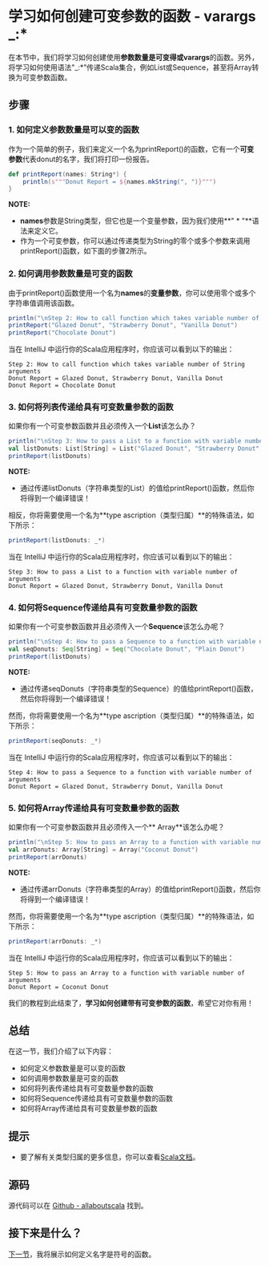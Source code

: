 # 学习如何创建可变参数的函数 - varargs _:*

在本节中，我们将学习如何创建使用**参数数量是可变得或varargs**的函数。另外，将学习如何使用语法"_:*"传递Scala集合，例如List或Sequence，甚至将Array转换为可变参数函数。

## 步骤

### 1. 如何定义参数数量是可以变的函数

作为一个简单的例子，我们来定义一个名为printReport()的函数，它有一个**可变参数**代表donut的名字，我们将打印一份报告。

```scala
def printReport(names: String*) {
	println(s"""Donut Report = ${names.mkString(", ")}""")
}

```

**NOTE:**

- **names**参数是String类型，但它也是一个变量参数，因为我们使用**" * "**语法来定义它。
- 作为一个可变参数，你可以通过传递类型为String的零个或多个参数来调用printReport()函数，如下面的步骤2所示。

### 2. 如何调用参数数量是可变的函数

由于printReport()函数使用一个名为**names**的**变量参数**，你可以使用零个或多个字符串值调用该函数。

```scala
println("\nStep 2: How to call function which takes variable number of String arguments")
printReport("Glazed Donut", "Strawberry Donut", "Vanilla Donut")
printReport("Chocolate Donut")

```

当在 IntelliJ 中运行你的Scala应用程序时，你应该可以看到以下的输出：

```
Step 2: How to call function which takes variable number of String arguments
Donut Report = Glazed Donut, Strawberry Donut, Vanilla Donut
Donut Report = Chocolate Donut

```

### 3. 如何将列表传递给具有可变数量参数的函数

如果你有一个可变参数函数并且必须传入一个**List**该怎么办？

```scala
println("\nStep 3: How to pass a List to a function with variable number of arguments")
val listDonuts: List[String] = List("Glazed Donut", "Strawberry Donut", "Vanilla Donut")
printReport(listDonuts)

```

**NOTE:**

- 通过传递listDonuts（字符串类型的List）的值给printReport()函数，然后你将得到一个编译错误！

相反，你将需要使用一个名为**type ascription（类型归属）**的特殊语法，如下所示：


```scala
printReport(listDonuts: _*)

```

当在 IntelliJ 中运行你的Scala应用程序时，你应该可以看到以下的输出：

```
Step 3: How to pass a List to a function with variable number of arguments
Donut Report = Glazed Donut, Strawberry Donut, Vanilla Donut

```

### 4. 如何将Sequence传递给具有可变数量参数的函数

如果你有一个可变参数函数并且必须传入一个**Sequence**该怎么办呢？

```scala
println("\nStep 4: How to pass a Sequence to a function with variable number of arguments")
val seqDonuts: Seq[String] = Seq("Chocolate Donut", "Plain Donut")
printReport(listDonuts)

```

**NOTE:**

- 通过传递seqDonuts（字符串类型的Sequence）的值给printReport()函数，然后你将得到一个编译错误！

然而，你将需要使用一个名为**type ascription（类型归属）**的特殊语法，如下所示：

```scala
printReport(seqDonuts: _*)

```

当在 IntelliJ 中运行你的Scala应用程序时，你应该可以看到以下的输出：

```
Step 4: How to pass a Sequence to a function with variable number of arguments
Donut Report = Glazed Donut, Strawberry Donut, Vanilla Donut

```

### 5. 如何将Array传递给具有可变数量参数的函数

如果你有一个可变参数函数并且必须传入一个** Array**该怎么办呢？

```scala
println("\nStep 5: How to pass an Array to a function with variable number of arguments")
val arrDonuts: Array[String] = Array("Coconut Donut")
printReport(arrDonuts)

```

**NOTE:**

- 通过传递arrDonuts（字符串类型的Array）的值给printReport()函数，然后你将得到一个编译错误！

然而，你将需要使用一个名为**type ascription（类型归属）**的特殊语法，如下所示：


```scala
printReport(arrDonuts: _*)

```

当在 IntelliJ 中运行你的Scala应用程序时，你应该可以看到以下的输出：

```
Step 5: How to pass an Array to a function with variable number of arguments
Donut Report = Coconut Donut

```

我们的教程到此结束了，**学习如何创建带有可变参数的函数**，希望它对你有用！


## 总结

在这一节，我们介绍了以下内容：

- 如何定义参数数量是可以变的函数
- 如何调用参数数量是可变的函数
- 如何将列表传递给具有可变数量参数的函数
- 如何将Sequence传递给具有可变数量参数的函数
- 如何将Array传递给具有可变数量参数的函数

## 提示

- 要了解有关类型归属的更多信息，你可以查看[Scala文档](http://docs.scala-lang.org/style/types.html)。

## 源码

源代码可以在 [Github - allaboutscala](https://github.com/nadimbahadoor/allaboutscala) 找到。

## 接下来是什么？

[下一节](3_11.md)，我将展示如何定义名字是符号的函数。
